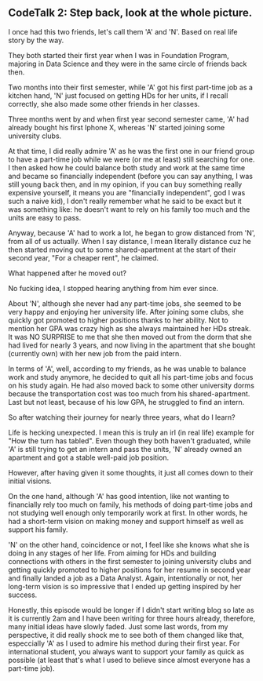 ## CodeTalk 2: Step back, look at the whole picture.

I once had this two friends, let's call them 'A' and 'N'. Based on real life story by the way.

They both started their first year when I was in Foundation Program, majoring in Data Science and
they were in the same circle of friends back then. 

Two months into their first semester, while 'A' got his first part-time job as a kitchen hand, 'N' 
just focused on getting HDs for her units, if I recall correctly, she also made some other friends 
in her classes. 

Three months went by and when first year second semester came, 'A' had already bought his first Iphone X, 
whereas 'N' started joining some university clubs. 

At that time, I did really admire 'A' as he was the first one in our friend group to have a part-time 
job while we were (or me at least) still searching for one. I then asked how he could balance both 
study and work at the same time and became so financially independent (before you can say anything, I 
was still young back then, and in my opinion, if you can buy something really expensive yourself, 
it means you are "financially independent", god I was such a naive kid), I don't really remember what 
he said to be exact but it was something like: he doesn't want to rely on his family too much and the 
units are easy to pass.

Anyway, because 'A' had to work a lot, he began to grow distanced from 'N', from all of us actually. 
When I say distance, I mean literally distance cuz he then started moving out to some 
shared-apartment at the start of their second year, "For a cheaper rent", he claimed.

What happened after he moved out?

No fucking idea, I stopped hearing anything from him ever since. 

About 'N', although she never had any part-time jobs, she seemed to be very happy and enjoying her university life. After joining some clubs, she
quickly got promoted to higher positions thanks to her ability. Not to mention her GPA was crazy high 
as she always maintained her HDs streak. It was NO SURPRISE to me that she then moved out from the dorm that she had lived for nearly 3 years,
and now living in the apartment that she bought (currently own) with her new job from the paid intern. 

In terms of 'A', well, according to my friends, as he was unable to balance work and study anymore, he 
decided to quit all his part-time jobs and focus on his study again. He had also moved back to some other 
university dorms because the transportation cost was too much from his shared-apartment. Last but not 
least, because of his low GPA, he struggled to find an intern. 

So after watching their journey for nearly three years, what do I learn?

Life is hecking unexpected. I mean this is truly an irl (in real life) example for "How the turn has tabled".
Even though they both haven't graduated, while 'A' is still trying to get an intern and pass the units, 'N' already
owned an apartment and got a stable well-paid job position.

However, after having given it some thoughts, it just all comes down to their initial visions. 

On the one hand, although 'A' has good intention, like not wanting to financially rely too much on family, his methods of doing part-time
jobs and not studying well enough only temporarily work at first. In other words, he had a short-term vision on making money and support himself as well as
support his family.

'N' on the other hand, coincidence or not, I feel like she knows what she is doing in any stages of her life. From aiming for HDs and building 
connections with others in the first semester to joining university clubs and getting quickly promoted to higher positions for her resume in
second year and finally landed a job as a Data Analyst. Again, intentionally or not, her long-term vision is so impressive that I ended up getting 
inspired by her success.

Honestly, this episode would be longer if I didn't start writing blog so late as it is currently 2am and I have been writing for three hours already, therefore, many initial ideas have slowly faded. Just some last words, from my perspective, it did really shock me to see both of them changed 
like that, especcially 'A' as I used to admire his method during their first year. For international student, you always want to support 
your family as quick as possible (at least that's what I used to believe since almost everyone has a part-time job).
